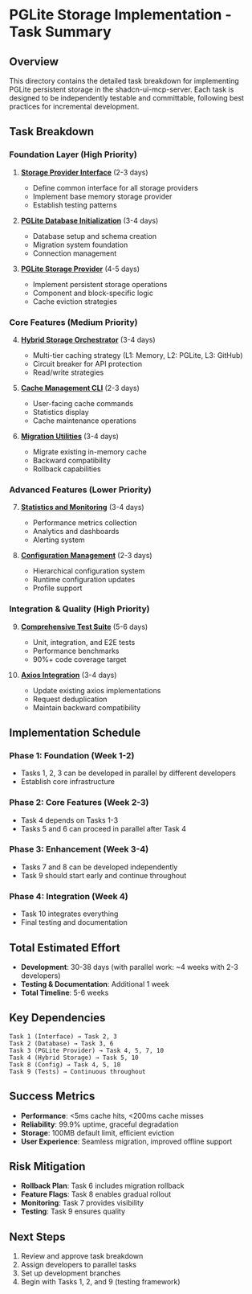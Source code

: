 # PGLite Storage Implementation - Task Summary

## Overview
This directory contains the detailed task breakdown for implementing PGLite persistent storage in the shadcn-ui-mcp-server. Each task is designed to be independently testable and committable, following best practices for incremental development.

## Task Breakdown

### Foundation Layer (High Priority)
1. **[Storage Provider Interface](./01-storage-provider-interface.md)** (2-3 days)
   - Define common interface for all storage providers
   - Implement base memory storage provider
   - Establish testing patterns

2. **[PGLite Database Initialization](./02-pglite-database-init.md)** (3-4 days)
   - Database setup and schema creation
   - Migration system foundation
   - Connection management

3. **[PGLite Storage Provider](./03-pglite-storage-provider.md)** (4-5 days)
   - Implement persistent storage operations
   - Component and block-specific logic
   - Cache eviction strategies

### Core Features (Medium Priority)
4. **[Hybrid Storage Orchestrator](./04-hybrid-storage-orchestrator.md)** (3-4 days)
   - Multi-tier caching strategy (L1: Memory, L2: PGLite, L3: GitHub)
   - Circuit breaker for API protection
   - Read/write strategies

5. **[Cache Management CLI](./05-cache-management-cli.md)** (2-3 days)
   - User-facing cache commands
   - Statistics display
   - Cache maintenance operations

6. **[Migration Utilities](./06-migration-utilities.md)** (3-4 days)
   - Migrate existing in-memory cache
   - Backward compatibility
   - Rollback capabilities

### Advanced Features (Lower Priority)
7. **[Statistics and Monitoring](./07-cache-statistics-monitoring.md)** (3-4 days)
   - Performance metrics collection
   - Analytics and dashboards
   - Alerting system

8. **[Configuration Management](./08-configuration-management.md)** (2-3 days)
   - Hierarchical configuration system
   - Runtime configuration updates
   - Profile support

### Integration & Quality (High Priority)
9. **[Comprehensive Test Suite](./09-comprehensive-test-suite.md)** (5-6 days)
   - Unit, integration, and E2E tests
   - Performance benchmarks
   - 90%+ code coverage target

10. **[Axios Integration](./10-axios-integration.md)** (3-4 days)
    - Update existing axios implementations
    - Request deduplication
    - Maintain backward compatibility

## Implementation Schedule

### Phase 1: Foundation (Week 1-2)
- Tasks 1, 2, 3 can be developed in parallel by different developers
- Establish core infrastructure

### Phase 2: Core Features (Week 2-3)
- Task 4 depends on Tasks 1-3
- Tasks 5 and 6 can proceed in parallel after Task 4

### Phase 3: Enhancement (Week 3-4)
- Tasks 7 and 8 can be developed independently
- Task 9 should start early and continue throughout

### Phase 4: Integration (Week 4)
- Task 10 integrates everything
- Final testing and documentation

## Total Estimated Effort
- **Development**: 30-38 days (with parallel work: ~4 weeks with 2-3 developers)
- **Testing & Documentation**: Additional 1 week
- **Total Timeline**: 5-6 weeks

## Key Dependencies
```
Task 1 (Interface) → Task 2, 3
Task 2 (Database) → Task 3, 6
Task 3 (PGLite Provider) → Task 4, 5, 7, 10
Task 4 (Hybrid Storage) → Task 5, 10
Task 8 (Config) → Task 4, 5, 10
Task 9 (Tests) → Continuous throughout
```

## Success Metrics
- **Performance**: <5ms cache hits, <200ms cache misses
- **Reliability**: 99.9% uptime, graceful degradation
- **Storage**: 100MB default limit, efficient eviction
- **User Experience**: Seamless migration, improved offline support

## Risk Mitigation
- **Rollback Plan**: Task 6 includes migration rollback
- **Feature Flags**: Task 8 enables gradual rollout
- **Monitoring**: Task 7 provides visibility
- **Testing**: Task 9 ensures quality

## Next Steps
1. Review and approve task breakdown
2. Assign developers to parallel tasks
3. Set up development branches
4. Begin with Tasks 1, 2, and 9 (testing framework)
